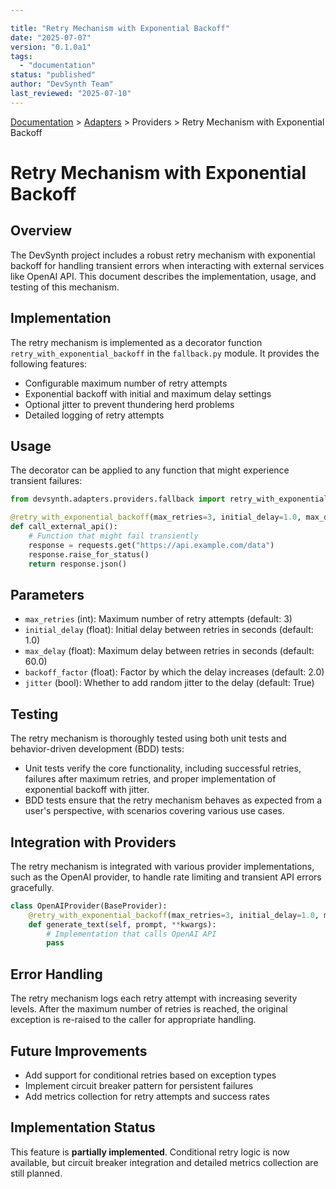 ```yaml
---

title: "Retry Mechanism with Exponential Backoff"
date: "2025-07-07"
version: "0.1.0a1"
tags:
  - "documentation"
status: "published"
author: "DevSynth Team"
last_reviewed: "2025-07-10"
---
```

<div class="breadcrumbs">
<a href="../index.md">Documentation</a> &gt; <a href="../index.md">Adapters</a> &gt; Providers &gt; Retry Mechanism with Exponential Backoff
</div>

# Retry Mechanism with Exponential Backoff

## Overview

The DevSynth project includes a robust retry mechanism with exponential backoff for handling transient errors when interacting with external services like OpenAI API. This document describes the implementation, usage, and testing of this mechanism.

## Implementation

The retry mechanism is implemented as a decorator function `retry_with_exponential_backoff` in the `fallback.py` module. It provides the following features:

- Configurable maximum number of retry attempts
- Exponential backoff with initial and maximum delay settings
- Optional jitter to prevent thundering herd problems
- Detailed logging of retry attempts

## Usage

The decorator can be applied to any function that might experience transient failures:

```python
from devsynth.adapters.providers.fallback import retry_with_exponential_backoff

@retry_with_exponential_backoff(max_retries=3, initial_delay=1.0, max_delay=10.0, jitter=True)
def call_external_api():
    # Function that might fail transiently
    response = requests.get("https://api.example.com/data")
    response.raise_for_status()
    return response.json()
```

## Parameters

- `max_retries` (int): Maximum number of retry attempts (default: 3)
- `initial_delay` (float): Initial delay between retries in seconds (default: 1.0)
- `max_delay` (float): Maximum delay between retries in seconds (default: 60.0)
- `backoff_factor` (float): Factor by which the delay increases (default: 2.0)
- `jitter` (bool): Whether to add random jitter to the delay (default: True)

## Testing

The retry mechanism is thoroughly tested using both unit tests and behavior-driven development (BDD) tests:

- Unit tests verify the core functionality, including successful retries, failures after maximum retries, and proper implementation of exponential backoff with jitter.
- BDD tests ensure that the retry mechanism behaves as expected from a user's perspective, with scenarios covering various use cases.

## Integration with Providers

The retry mechanism is integrated with various provider implementations, such as the OpenAI provider, to handle rate limiting and transient API errors gracefully.

```python
class OpenAIProvider(BaseProvider):
    @retry_with_exponential_backoff(max_retries=3, initial_delay=1.0, max_delay=10.0)
    def generate_text(self, prompt, **kwargs):
        # Implementation that calls OpenAI API
        pass
```

## Error Handling

The retry mechanism logs each retry attempt with increasing severity levels. After the maximum number of retries is reached, the original exception is re-raised to the caller for appropriate handling.

## Future Improvements

- Add support for conditional retries based on exception types
- Implement circuit breaker pattern for persistent failures
- Add metrics collection for retry attempts and success rates
## Implementation Status
This feature is **partially implemented**. Conditional retry logic is now
available, but circuit breaker integration and detailed metrics collection are
still planned.
